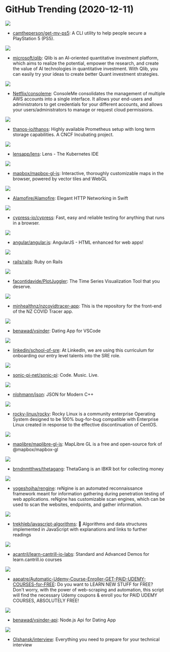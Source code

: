 # GitHub Trending (2020-12-11)

![](https://img.shields.io/badge/JavaScript-New%2042-green?style=flat-square&logo=appveyor)
- [camtheperson/get-my-ps5](https://github.com/camtheperson/get-my-ps5): A CLI utility to help people secure a PlayStation 5 (PS5).

![](https://img.shields.io/badge/Python-New%20293-green?style=flat-square&logo=appveyor)
- [microsoft/qlib](https://github.com/microsoft/qlib): Qlib is an AI-oriented quantitative investment platform, which aims to realize the potential, empower the research, and create the value of AI technologies in quantitative investment. With Qlib, you can easily try your ideas to create better Quant investment strategies.

![](https://img.shields.io/badge/Python-New%20110-green?style=flat-square&logo=appveyor)
- [Netflix/consoleme](https://github.com/Netflix/consoleme): ConsoleMe consolidates the management of multiple AWS accounts into a single interface. It allows your end-users and administrators to get credentials for your different accounts, and allows your users/administrators to manage or request cloud permissions.

![](https://img.shields.io/badge/Go-New%20115-green?style=flat-square&logo=appveyor)
- [thanos-io/thanos](https://github.com/thanos-io/thanos): Highly available Prometheus setup with long term storage capabilities. A CNCF Incubating project.

![](https://img.shields.io/badge/TypeScript-New%20258-green?style=flat-square&logo=appveyor)
- [lensapp/lens](https://github.com/lensapp/lens): Lens - The Kubernetes IDE

![](https://img.shields.io/badge/JavaScript-New%20117-green?style=flat-square&logo=appveyor)
- [mapbox/mapbox-gl-js](https://github.com/mapbox/mapbox-gl-js): Interactive, thoroughly customizable maps in the browser, powered by vector tiles and WebGL

![](https://img.shields.io/badge/Swift-New%2082-green?style=flat-square&logo=appveyor)
- [Alamofire/Alamofire](https://github.com/Alamofire/Alamofire): Elegant HTTP Networking in Swift

![](https://img.shields.io/badge/JavaScript-New%20136-green?style=flat-square&logo=appveyor)
- [cypress-io/cypress](https://github.com/cypress-io/cypress): Fast, easy and reliable testing for anything that runs in a browser.

![](https://img.shields.io/badge/JavaScript-New%206-green?style=flat-square&logo=appveyor)
- [angular/angular.js](https://github.com/angular/angular.js): AngularJS - HTML enhanced for web apps!

![](https://img.shields.io/badge/Ruby-New%2027-green?style=flat-square&logo=appveyor)
- [rails/rails](https://github.com/rails/rails): Ruby on Rails

![](https://img.shields.io/badge/C%2B%2B-New%20199-green?style=flat-square&logo=appveyor)
- [facontidavide/PlotJuggler](https://github.com/facontidavide/PlotJuggler): The Time Series Visualization Tool that you deserve.

![](https://img.shields.io/badge/TypeScript-New%20115-green?style=flat-square&logo=appveyor)
- [minhealthnz/nzcovidtracer-app](https://github.com/minhealthnz/nzcovidtracer-app): This is the repository for the front-end of the NZ COVID Tracer app.

![](https://img.shields.io/badge/Svelte-New%20157-green?style=flat-square&logo=appveyor)
- [benawad/vsinder](https://github.com/benawad/vsinder): Dating App for VSCode

![](https://img.shields.io/badge/HTML-New%20653-green?style=flat-square&logo=appveyor)
- [linkedin/school-of-sre](https://github.com/linkedin/school-of-sre): At LinkedIn, we are using this curriculum for onboarding our entry level talents into the SRE role.

![](https://img.shields.io/badge/Ruby-New%20461-green?style=flat-square&logo=appveyor)
- [sonic-pi-net/sonic-pi](https://github.com/sonic-pi-net/sonic-pi): Code. Music. Live.

![](https://img.shields.io/badge/C%2B%2B-New%20196-green?style=flat-square&logo=appveyor)
- [nlohmann/json](https://github.com/nlohmann/json): JSON for Modern C++

![](https://img.shields.io/badge/none-New%201-green?style=flat-square&logo=appveyor)
- [rocky-linux/rocky](https://github.com/rocky-linux/rocky): Rocky Linux is a community enterprise Operating System designed to be 100% bug-for-bug compatible with Enterprise Linux created in response to the effective discontinuation of CentOS.

![](https://img.shields.io/badge/JavaScript-New%20121-green?style=flat-square&logo=appveyor)
- [maplibre/maplibre-gl-js](https://github.com/maplibre/maplibre-gl-js): MapLibre GL is a free and open-source fork of @mapbox/mapbox-gl

![](https://img.shields.io/badge/Python-New%20102-green?style=flat-square&logo=appveyor)
- [brndnmtthws/thetagang](https://github.com/brndnmtthws/thetagang): ThetaGang is an IBKR bot for collecting money

![](https://img.shields.io/badge/Python-New%2079-green?style=flat-square&logo=appveyor)
- [yogeshojha/rengine](https://github.com/yogeshojha/rengine): reNgine is an automated reconnaissance framework meant for information gathering during penetration testing of web applications. reNgine has customizable scan engines, which can be used to scan the websites, endpoints, and gather information.

![](https://img.shields.io/badge/JavaScript-New%20371-green?style=flat-square&logo=appveyor)
- [trekhleb/javascript-algorithms](https://github.com/trekhleb/javascript-algorithms): 📝 Algorithms and data structures implemented in JavaScript with explanations and links to further readings

![](https://img.shields.io/badge/Shell-New%2016-green?style=flat-square&logo=appveyor)
- [acantril/learn-cantrill-io-labs](https://github.com/acantril/learn-cantrill-io-labs): Standard and Advanced Demos for learn.cantrill.io courses

![](https://img.shields.io/badge/Python-New%2060-green?style=flat-square&logo=appveyor)
- [aapatre/Automatic-Udemy-Course-Enroller-GET-PAID-UDEMY-COURSES-for-FREE](https://github.com/aapatre/Automatic-Udemy-Course-Enroller-GET-PAID-UDEMY-COURSES-for-FREE): Do you want to LEARN NEW STUFF for FREE? Don't worry, with the power of web-scraping and automation, this script will find the necessary Udemy coupons & enroll you for PAID UDEMY COURSES, ABSOLUTELY FREE!

![](https://img.shields.io/badge/TypeScript-New%2090-green?style=flat-square&logo=appveyor)
- [benawad/vsinder-api](https://github.com/benawad/vsinder-api): Node.js Api for Dating App

![](https://img.shields.io/badge/none-New%2075-green?style=flat-square&logo=appveyor)
- [Olshansk/interview](https://github.com/Olshansk/interview): Everything you need to prepare for your technical interview

